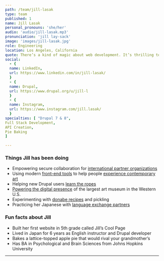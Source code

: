 ```yaml
---
path: /team/jill-lasak
type: team
published: 1
name: Jill Lasak
personal_pronouns: 'she/her'
audio: 'audio/jill-lasak.mp3'
pronunciation: 'jill lay-sack'
image: 'images/jill-lasak.jpg'
role: Engineering
location: Los Angeles, California
quote: There’s a kind of magic about web development. It’s thrilling to take a bunch of letters and numbers and turn them into a functional thing that can improve peoples’ lives.
social: 
  - {
  name: LinkedIn,
  url: https://www.linkedin.com/in/jill-lasak/
  }
  - {
  name: Drupal,
  url: https://www.drupal.org/u/jill-l
  }
  - {
  name: Instagram,
  url: https://www.instagram.com/jill.lasak/
  }
specialties: [ "Drupal 7 & 8",
Full Stack Development,
API Creation,
Pie Baking
]
  
---
```


### Things Jill has been doing
* Empowering secure collaboration for [international partner organizations](https://civicactions.com/case-study/globalnet)
* Using modern [front-end tools](https://www.gatsbyjs.org/) to help people [experience contemporary art](https://www.urbaninsight.com/project/broad-mobile-app)
* Helping new Drupal users [learn the ropes](https://www.drupal.org/forum)
* [Powering the digital presence](https://www.urbaninsight.com/project/lacma-website-collection) of the largest art museum in the Western U.S.
* Experimenting with [donabe recipes](https://www.sonokosakai.com/home-books) and pickling
* Practicing her Japanese with [language exchange partners](https://www.conversationexchange.com/)

### Fun facts about Jill
* Built her first website in 5th grade called Jill’s Cool Page
* Lived in Japan for 6 years as English instructor and Drupal developer
* Bakes a lattice-topped apple pie that would rival your grandmother’s
* Has BA in Psychological and Brain Sciences from Johns Hopkins University

-----------------------------------
